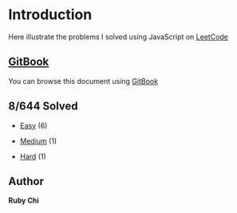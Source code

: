 # Introduction

Here illustrate the problems I solved using JavaScript on [LeetCode](https://leetcode.com/)

## [GitBook](https://rubychi1.gitbooks.io/leetcode/)

You can browse this document using [GitBook](https://rubychi1.gitbooks.io/leetcode/)

## 8/644 Solved

* [Easy](/easy.md) (6)

* [Medium](/medium.md) (1)

* [Hard](/hard.md) (1)

## Author

**Ruby Chi**